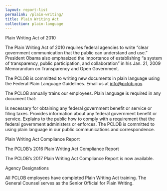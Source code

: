 ```yaml
---
layout: report-list
permalink: /plain-writing/
title: Plain Writing Act
collection: plain-language
---
```


Plain Writing Act of 2010



The Plain Writing Act of 2010 requires federal agencies to write “clear government communication that the public can understand and use.” President Obama also emphasized the importance of establishing “a system of transparency, public participation, and collaboration” in his Jan. 21, 2009 Memorandum on Transparency and Open Government.



The PCLOB is committed to writing new documents in plain language using the Federal Plain Language Guidelines. Email us at info@pclob.gov.



The PCLOB annually trains our employees. Plain language is required in any document that:


Is necessary for obtaining any federal government benefit or service or filing taxes.
Provides information about any federal government benefit or service.
Explains to the public how to comply with a requirement that the federal government administers or enforces.
The PCLOB is committed to using plain language in our public communications and correspondence.



Plain Writing Act Compliance Report


The PCLOB’s 2016 Plain Writing Act Compliance Report 


The PCLOB’s 2017 Plain Writing Act Compliance Report is now available.


Agency Designations

All PCLOB employees have completed Plain Writing Act training. The General Counsel serves as the Senior Official for Plain Writing.
